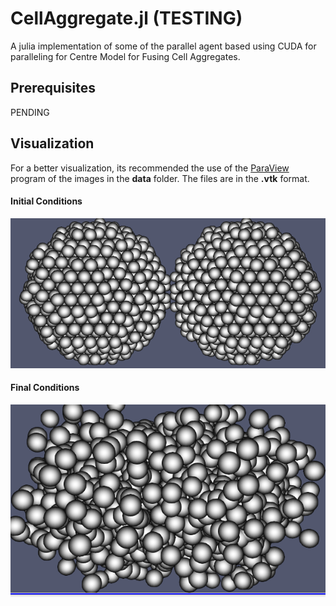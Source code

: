 # CellAggregate.jl (TESTING)
A julia implementation of some of the parallel agent based
using CUDA for paralleling for Centre Model for Fusing Cell Aggregates.

## Prerequisites

PENDING

## Visualization
For a better visualization, its recommended the use of the [ParaView](https://www.paraview.org/) program of the images in the **data** folder. The files are in the **.vtk** format.

#### Initial Conditions
![initial](data/markdown/Initial.png)
#### Final Conditions
![final](data/markdown/Final.png)